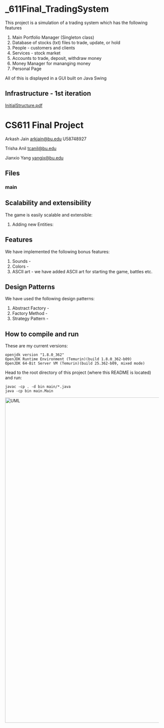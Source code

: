# _611Final_TradingSystem
This project is a simulation of a trading system which has the following features

1) Main Portfolio Manager (Singleton class) 
2) Database of stocks (txt) files to trade, update, or hold
3) People - customers and clients
4) Services - stock market
5) Accounts to trade, deposit, withdraw money
6) Money Manager for mananging money
7) Personal Page

All of this is displayed in a GUI built on Java Swing

## Infrastructure - 1st iteration
[InitialStructure.pdf](https://github.com/ArkashJ/_611Final_TradingSystem/files/11223661/InitialStructure.pdf)


# CS611 Final Project

Arkash Jain
arkjain@bu.edu
U58748927

Trisha Anil
tcanil@bu.edu

Jianxio Yang
yangjx@bu.edu

## Files

### main

## Scalability and extensibility

The game is easily scalable and extensible:

1. Adding new Entities: 

## Features

We have implemented the following bonus features:

1. Sounds -
2. Colors - 
3. ASCII art - we have added ASCII art for starting the game, battles etc.

## Design Patterns

We have used the following design patterns:

1. Abstract Factory - 
2. Factory Method -
3. Strategy Pattern - 


## How to compile and run

These are my current versions:

```
openjdk version "1.8.0_362"
OpenJDK Runtime Environment (Temurin)(build 1.8.0_362-b09)
OpenJDK 64-Bit Server VM (Temurin)(build 25.362-b09, mixed mode)
```

Head to the root directory of this project (where this README is located) and run:

```
javac -cp . -d bin main/*.java
java -cp bin main.Main
```
<img width="1061" alt="UML" src="https://user-images.githubusercontent.com/86805856/235495230-9057c899-74e0-4025-8ad3-d7fc2a97daa2.png">



